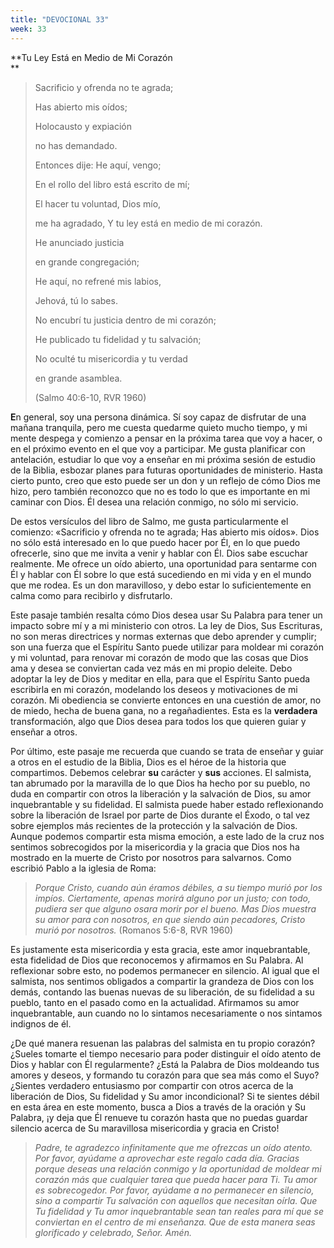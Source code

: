 ```yaml
---
title: "DEVOCIONAL 33"
week: 33
---
```


**Tu Ley Está en Medio de Mi Corazón  
**

> Sacrificio y ofrenda no te agrada;
>
> Has abierto mis oídos;
>
> Holocausto y expiación
>
> no has demandado. 
>
> Entonces dije: He aquí, vengo;
>
> En el rollo del libro está escrito de mí; 
>
> El hacer tu voluntad, Dios mío,
>
> me ha agradado, Y tu ley está en medio de mi corazón. 
>
> He anunciado justicia
>
> en grande congregación;
>
> He aquí, no refrené mis labios,
>
> Jehová, tú lo sabes. 
>
> No encubrí tu justicia dentro de mi corazón;
>
> He publicado tu fidelidad y tu salvación;
>
> No oculté tu misericordia y tu verdad
>
> en grande asamblea. 
>
> (Salmo 40:6-10, RVR 1960)

**E**n general, soy una persona dinámica. Sí soy capaz de disfrutar de
una mañana tranquila, pero me cuesta quedarme quieto mucho tiempo, y mi
mente despega y comienzo a pensar en la próxima tarea que voy a hacer, o
en el próximo evento en el que voy a participar. Me gusta planificar con
antelación, estudiar lo que voy a enseñar en mi próxima sesión de
estudio de la Biblia, esbozar planes para futuras oportunidades de
ministerio. Hasta cierto punto, creo que esto puede ser un don y un
reflejo de cómo Dios me hizo, pero también reconozco que no es todo lo
que es importante en mi caminar con Dios. Él desea una relación conmigo,
no sólo mi servicio.

De estos versículos del libro de Salmo, me gusta particularmente el
comienzo: «Sacrificio y ofrenda no te agrada; Has abierto mis oídos»*.*
Dios no sólo está interesado en lo que puedo hacer por Él, en lo que
puedo ofrecerle, sino que me invita a venir y hablar con Él. Dios sabe
escuchar realmente. Me ofrece un oído abierto, una oportunidad para
sentarme con Él y hablar con Él sobre lo que está sucediendo en mi vida
y en el mundo que me rodea. Es un don maravilloso, y debo estar lo
suficientemente en calma como para recibirlo y disfrutarlo.

Este pasaje también resalta cómo Dios desea usar Su Palabra para tener
un impacto sobre mí y a mi ministerio con otros. La ley de Dios, Sus
Escrituras, no son meras directrices y normas externas que debo aprender
y cumplir; son una fuerza que el Espíritu Santo puede utilizar para
moldear mi corazón y mi voluntad, para renovar mi corazón de modo que
las cosas que Dios ama y desea se conviertan cada vez más en mi propio
deleite. Debo adoptar la ley de Dios y meditar en ella, para que el
Espíritu Santo pueda escribirla en mi corazón, modelando los deseos y
motivaciones de mi corazón. Mi obediencia se convierte entonces en una
cuestión de amor, no de miedo, hecha de buena gana, no a regañadientes.
Esta es la **verdadera** transformación, algo que Dios desea para todos
los que quieren guiar y enseñar a otros.

Por último, este pasaje me recuerda que cuando se trata de enseñar y
guiar a otros en el estudio de la Biblia, Dios es el héroe de la
historia que compartimos. Debemos celebrar **su** carácter y **sus**
acciones. El salmista, tan abrumado por la maravilla de lo que Dios ha
hecho por su pueblo, no duda en compartir con otros la liberación y la
salvación de Dios, su amor inquebrantable y su fidelidad. El salmista
puede haber estado reflexionando sobre la liberación de Israel por parte
de Dios durante el Éxodo, o tal vez sobre ejemplos más recientes de la
protección y la salvación de Dios. Aunque podemos compartir esta misma
emoción, a este lado de la cruz nos sentimos sobrecogidos por la
misericordia y la gracia que Dios nos ha mostrado en la muerte de Cristo
por nosotros para salvarnos. Como escribió Pablo a la iglesia de Roma:

> *Porque Cristo, cuando aún éramos débiles, a su tiempo murió por los
> impíos. Ciertamente, apenas morirá alguno por un justo; con todo,
> pudiera ser que alguno osara morir por el bueno. Mas Dios muestra su
> amor para con nosotros, en que siendo aún pecadores, Cristo murió por
> nosotros.* (Romanos 5:6-8, RVR 1960)

Es justamente esta misericordia y esta gracia, este amor inquebrantable,
esta fidelidad de Dios que reconocemos y afirmamos en Su Palabra. Al
reflexionar sobre esto, no podemos permanecer en silencio. Al igual que
el salmista, nos sentimos obligados a compartir la grandeza de Dios con
los demás, contando las buenas nuevas de su liberación, de su fidelidad
a su pueblo, tanto en el pasado como en la actualidad. Afirmamos su amor
inquebrantable, aun cuando no lo sintamos necesariamente o nos sintamos
indignos de él.

¿De qué manera resuenan las palabras del salmista en tu propio corazón?
¿Sueles tomarte el tiempo necesario para poder distinguir el oído atento
de Dios y hablar con Él regularmente? ¿Está la Palabra de Dios moldeando
tus amores y deseos, y formando tu corazón para que sea más como el
Suyo? ¿Sientes verdadero entusiasmo por compartir con otros acerca de la
liberación de Dios, Su fidelidad y Su amor incondicional? Si te sientes
débil en esta área en este momento, busca a Dios a través de la oración
y Su Palabra, ¡y deja que Él renueve tu corazón hasta que no puedas
guardar silencio acerca de Su maravillosa misericordia y gracia en
Cristo!

> *Padre, te agradezco infinitamente que me ofrezcas un oído atento. Por
> favor, ayúdame a aprovechar este regalo cada día. Gracias porque
> deseas una relación conmigo y la oportunidad de moldear mi corazón más
> que cualquier tarea que pueda hacer para Ti. Tu amor es sobrecogedor.
> Por favor, ayúdame a no permanecer en silencio, sino a compartir Tu
> salvación con aquellos que necesitan oírla. Que Tu fidelidad y Tu amor
> inquebrantable sean tan reales para mí que se conviertan en el centro
> de mi enseñanza. Que de esta manera seas glorificado y celebrado,
> Señor. Amén.*
